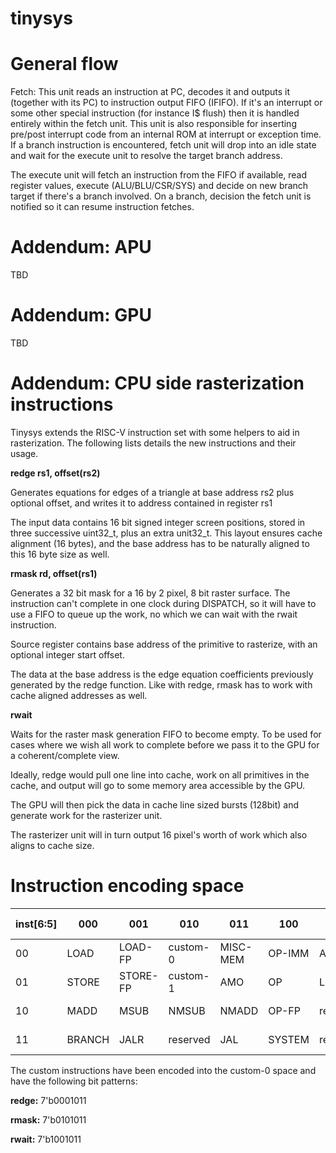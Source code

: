 # tinysys

# General flow

Fetch:
This unit reads an instruction at PC, decodes it and outputs it (together with its PC) to instruction output FIFO (IFIFO). If it's an interrupt or some other special instruction (for instance I$ flush) then it is handled entirely within the fetch unit. This unit is also responsible for inserting pre/post interrupt code from an internal ROM at interrupt or exception time. If a branch instruction is encountered, fetch unit will drop into an idle state and wait for the execute unit to resolve the target branch address.

The execute unit will fetch an instruction from the FIFO if available, read register values, execute (ALU/BLU/CSR/SYS) and decide on new branch target if there's a branch involved. On a branch, decision the fetch unit is notified so it can resume instruction fetches.

# Addendum: APU

TBD

# Addendum: GPU

TBD

# Addendum: CPU side rasterization instructions

Tinysys extends the RISC-V instruction set with some helpers to aid in rasterization. The following lists details the new instructions and their usage.

**redge rs1, offset(rs2)**

Generates equations for edges of a triangle at base address rs2 plus optional offset, and writes it to address contained in register rs1

The input data contains 16 bit signed integer screen positions, stored in three successive uint32_t, plus an extra unit32_t.
This layout ensures cache alignment (16 bytes), and the base address has to be naturally aligned to this 16 byte size as well.

**rmask rd, offset(rs1)**

Generates a 32 bit mask for a 16 by 2 pixel, 8 bit raster surface. The instruction can't complete in one clock during DISPATCH, so it will have to use a FIFO to queue up the work, no which we can wait with the rwait instruction.

Source register contains base address of the primitive to rasterize, with an optional integer start offset.

The data at the base address is the edge equation coefficients previously generated by the redge function. Like with redge, rmask has to work with cache aligned addresses as well.

**rwait**

Waits for the raster mask generation FIFO to become empty. To be used for cases where we wish all work to complete before we pass it to the GPU for a coherent/complete view.

Ideally, redge would pull one line into cache, work on all primitives in the cache, and output will go to some memory area accessible by the GPU.

The GPU will then pick the data in cache line sized bursts (128bit) and generate work for the rasterizer unit.

The rasterizer unit will in turn output 16 pixel's worth of work which also aligns to cache size.

# Instruction encoding space

|inst[6:5] | 000    | 001      | 010      | 011      | 100    | 101      | 110             | 111(> 32b)| inst[6:5]|
|----------|--------|----------|----------|----------|--------|----------|-----------------|-----------|----------|
|00        | LOAD   | LOAD-FP  | custom-0 | MISC-MEM | OP-IMM | AUIPC    | OP-IMM-32       | 48b       |          |
|01        | STORE  | STORE-FP | custom-1 | AMO      | OP     | LUI      | OP-32           | 64b       |          |
|10        | MADD   | MSUB     | NMSUB    | NMADD    | OP-FP  | reserved | custom-2/rv128  | 48b       |          |
|11        | BRANCH | JALR     | reserved | JAL      | SYSTEM | reserved | custom-3/rv128  | ≥ 80      |          |

The custom instructions have been encoded into the custom-0 space and have the following bit patterns:

**redge:** 7'b0001011

**rmask:** 7'b0101011

**rwait:** 7'b1001011